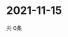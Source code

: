 # 2021-11-15
  共 0条

  <!-- BEGIN -->
  <!-- 最后更新时间Mon Nov 15 2021 16:06:18 GMT+0000 (Coordinated Universal Time) -->
  
  <!-- END -->
  
  